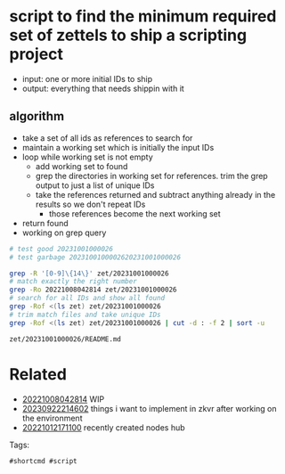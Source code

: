 # script to find the minimum required set of zettels to ship a scripting project

- input: one or more initial IDs to ship
- output: everything that needs shippin with it

## algorithm
- take a set of all ids as references to search for
- maintain a working set which is initially the input IDs
- loop while working set is not empty
  - add working set to found
  - grep the directories in working set for references. trim the grep output to just a list of unique IDs
  - take the references returned and subtract anything already in the results so we don't repeat IDs
    - those references become the next working set
- return found
- working on grep query
```bash
# test good 20231001000026
# test garbage 2023100100002620231001000026

grep -R '[0-9]\{14\}' zet/20231001000026
# match exactly the right number
grep -Ro 20221008042814 zet/20231001000026
# search for all IDs and show all found
grep -Rof <(ls zet) zet/20231001000026
# trim match files and take unique IDs
grep -Rof <(ls zet) zet/20231001000026 | cut -d : -f 2 | sort -u
```

` zet/20231001000026/README.md `

# Related

- [20221008042814](/zet/20221008042814/README.md) WIP
- [20230922214602](/zet/20230922214602/README.md) things i want to implement in zkvr after working on the environment
- [20221012171100](/zet/20221012171100/README.md) recently created nodes hub

Tags:

    #shortcmd #script
